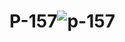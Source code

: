 # P-157![p-157](https://user-images.githubusercontent.com/72507845/164983748-b4eeb95d-1525-4788-b3e3-48aedc5752b9.jpg)
